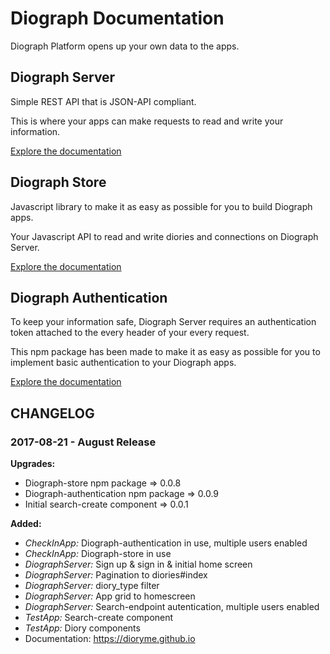 # Diograph Documentation

Diograph Platform opens up your own data to the apps.


## Diograph Server

Simple REST API that is JSON-API compliant.

This is where your apps can make requests to read and write your information.

[Explore the documentation](diograph-server.html)

## Diograph Store

Javascript library to make it as easy as possible for you to build Diograph apps.

Your Javascript API to read and write diories and connections on Diograph Server.

[Explore the documentation](diograph-store.html)

## Diograph Authentication

To keep your information safe, Diograph Server requires an authentication token attached to the every header of your every request.

This npm package has been made to make it as easy as possible for you to implement basic authentication to your Diograph apps.

[Explore the documentation](diograph-auth.html)


## CHANGELOG

### 2017-08-21 - August Release

**Upgrades:**
- Diograph-store npm package => 0.0.8
- Diograph-authentication npm package => 0.0.9
- Initial search-create component => 0.0.1

**Added:**
- *CheckInApp:* Diograph-authentication in use, multiple users enabled
- *CheckInApp:* Diograph-store in use
- *DiographServer:* Sign up & sign in & initial home screen
- *DiographServer:* Pagination to diories#index
- *DiographServer:* diory_type filter
- *DiographServer:* App grid to homescreen
- *DiographServer:* Search-endpoint autentication, multiple users enabled
- *TestApp:* Search-create component
- *TestApp:* Diory components
- Documentation: https://dioryme.github.io

